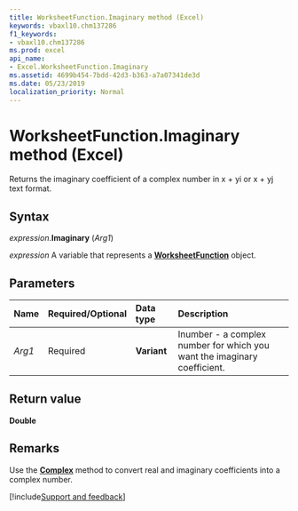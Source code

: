```yaml
---
title: WorksheetFunction.Imaginary method (Excel)
keywords: vbaxl10.chm137286
f1_keywords:
- vbaxl10.chm137286
ms.prod: excel
api_name:
- Excel.WorksheetFunction.Imaginary
ms.assetid: 4699b454-7bdd-42d3-b363-a7a07341de3d
ms.date: 05/23/2019
localization_priority: Normal
---
```



# WorksheetFunction.Imaginary method (Excel)

Returns the imaginary coefficient of a complex number in x + yi or x + yj text format.


## Syntax

_expression_.**Imaginary** (_Arg1_)

_expression_ A variable that represents a **[WorksheetFunction](Excel.WorksheetFunction.md)** object.


## Parameters

|Name|Required/Optional|Data type|Description|
|:-----|:-----|:-----|:-----|
| _Arg1_|Required| **Variant**|Inumber - a complex number for which you want the imaginary coefficient.|

## Return value

**Double**


## Remarks

Use the **[Complex](excel.worksheetfunction.complex.md)** method to convert real and imaginary coefficients into a complex number.
    



[!include[Support and feedback](~/includes/feedback-boilerplate.md)]